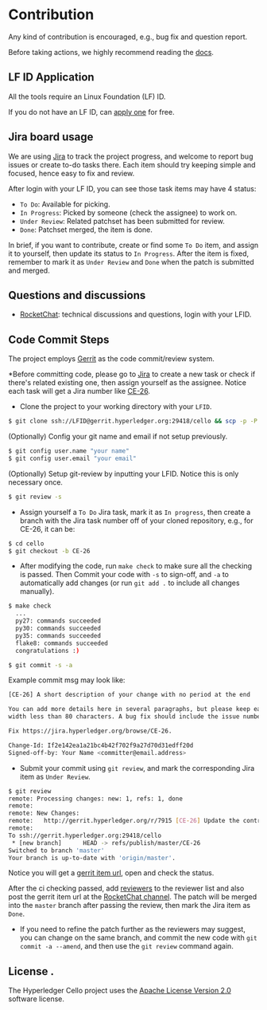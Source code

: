 # Contribution
Any kind of contribution is encouraged, e.g., bug fix and question report.

Before taking actions, we highly recommend reading the [docs](../README.md).

## LF ID Application

All the tools require an Linux Foundation (LF) ID.

If you do not have an LF ID, can [apply one](https://identity.linuxfoundation.org) for free.

## Jira board usage

We are using [Jira](https://jira.hyperledger.org/projects/CE) to track the project progress, and welcome to report bug issues or create to-do tasks there. Each item should try keeping simple and focused, hence easy to fix and review.

After login with your LF ID, you can see those task items may have 4 status:

* `To Do`: Available for picking.
* `In Progress`: Picked by someone (check the assignee) to work on.
* `Under Review`: Related patchset has been submitted for review.
* `Done`: Patchset merged, the item is done.

In brief, if you want to contribute, create or find some `To Do` item, and assign it to yourself, then update its status to `In Progress`. After the item is fixed, remember to mark it as `Under Review` and `Done` when the patch is submitted and merged.

## Questions and discussions

* [RocketChat](https://chat.hyperledger.org/channel/cello): technical discussions and questions, login with your LFID.

## Code Commit Steps

The project employs [Gerrit](https://gerrit.hyperledger.org) as the code commit/review system.

*Before committing code, please go to [Jira](https://jira.hyperledger.org/projects/CE) to create a new task or check if there's related existing one, then assign yourself as the assignee. Notice each task will get a Jira number like [CE-26](https://jira.hyperledger.org/browse/CE-26).

* Clone the project to your working directory with your `LFID`. 

```sh
$ git clone ssh://LFID@gerrit.hyperledger.org:29418/cello && scp -p -P 29418 LFID@gerrit.hyperledger.org:hooks/commit-msg cello/.git/hooks/
```

(Optionally) Config your git name and email if not setup previously.

```sh
$ git config user.name "your name"
$ git config user.email "your email"
```

(Optionally) Setup git-review by inputting your LFID. Notice this is only necessary once.
```sh
$ git review -s
```

* Assign yourself a `To Do` Jira task, mark it as `In progress`, then create a branch with the Jira task number off of your cloned repository, e.g., for CE-26, it can be:

```sh
$ cd cello
$ git checkout -b CE-26
```

* After modifying the code, run `make check` to make sure all the checking is passed. Then Commit your code with `-s` to sign-off, and `-a` to automatically add changes (or run `git add .` to include all changes manually).

```sh
$ make check
  ...
  py27: commands succeeded
  py30: commands succeeded
  py35: commands succeeded
  flake8: commands succeeded
  congratulations :)

$ git commit -s -a
```

Example commit msg may look like:

```sh
[CE-26] A short description of your change with no period at the end

You can add more details here in several paragraphs, but please keep each line
width less than 80 characters. A bug fix should include the issue number.

Fix https://jira.hyperledger.org/browse/CE-26.

Change-Id: If2e142ea1a21bc4b42f702f9a27d70d31edff20d
Signed-off-by: Your Name <committer@email.address>
```

* Submit your commit using `git review`, and mark the corresponding Jira item as `Under Review`.

```sh
$ git review
remote: Processing changes: new: 1, refs: 1, done
remote:
remote: New Changes:
remote:   http://gerrit.hyperledger.org/r/7915 [CE-26] Update the contribution documentation
remote:
To ssh://gerrit.hyperledger.org:29418/cello
 * [new branch]      HEAD -> refs/publish/master/CE-26
Switched to branch 'master'
Your branch is up-to-date with 'origin/master'.
```

Notice you will get a [gerrit item url](http://gerrit.hyperledger.org/r/7915), open and check the status.

After the ci checking passed, add [reviewers](https://wiki.hyperledger.org/projects/cello#contributors) to the reviewer list and also post the gerrit item url at the [RocketChat channel](https://chat.hyperledger.org/channel/cello). The patch will be merged into the `master` branch after passing the review, then mark the Jira item as `Done`.

* If you need to refine the patch further as the reviewers may suggest, you can change on the same branch, and commit the new code with `git commit -a --amend`, and then use the `git review` command again.

## License <a name="license"></a>.
The Hyperledger Cello project uses the [Apache License Version 2.0](LICENSE) software license.

